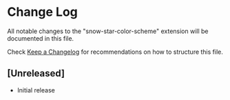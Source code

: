 # Change Log
All notable changes to the "snow-star-color-scheme" extension will be documented in this file.

Check [Keep a Changelog](http://keepachangelog.com/) for recommendations on how to structure this file.

## [Unreleased]
- Initial release